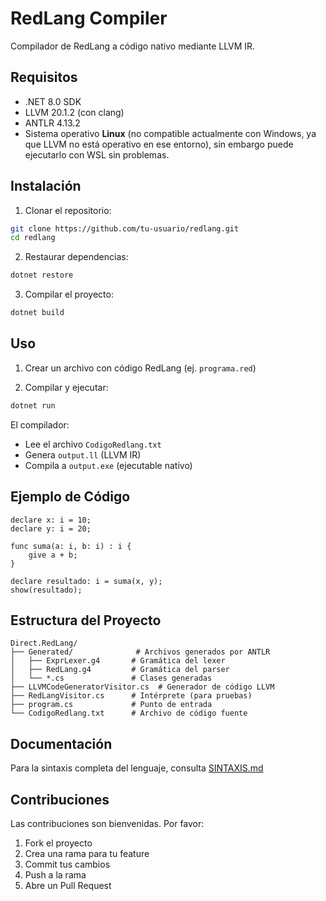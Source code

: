 # RedLang Compiler

Compilador de RedLang a código nativo mediante LLVM IR.

## Requisitos

- .NET 8.0 SDK
- LLVM 20.1.2 (con clang)
- ANTLR 4.13.2
- Sistema operativo **Linux** (no compatible actualmente con Windows, ya que LLVM no está operativo en ese entorno), sin embargo puede ejecutarlo con WSL sin problemas.


## Instalación

1. Clonar el repositorio:
```bash
git clone https://github.com/tu-usuario/redlang.git
cd redlang
```

2. Restaurar dependencias:
```bash
dotnet restore
```

3. Compilar el proyecto:
```bash
dotnet build
```

## Uso

1. Crear un archivo con código RedLang (ej. `programa.red`)

2. Compilar y ejecutar:
```bash
dotnet run
```

El compilador:
- Lee el archivo `CodigoRedlang.txt`
- Genera `output.ll` (LLVM IR)
- Compila a `output.exe` (ejecutable nativo)

## Ejemplo de Código
```redlang
declare x: i = 10;
declare y: i = 20;

func suma(a: i, b: i) : i {
    give a + b;
}

declare resultado: i = suma(x, y);
show(resultado);
```

## Estructura del Proyecto
```
Direct.RedLang/
├── Generated/              # Archivos generados por ANTLR
│   ├── ExprLexer.g4       # Gramática del lexer
│   ├── RedLang.g4         # Gramática del parser
│   └── *.cs               # Clases generadas
├── LLVMCodeGeneratorVisitor.cs  # Generador de código LLVM
├── RedLangVisitor.cs      # Intérprete (para pruebas)
├── program.cs             # Punto de entrada
└── CodigoRedlang.txt      # Archivo de código fuente
```

## Documentación

Para la sintaxis completa del lenguaje, consulta [SINTAXIS.md](SINTAXIS.md)

## Contribuciones

Las contribuciones son bienvenidas. Por favor:
1. Fork el proyecto
2. Crea una rama para tu feature
3. Commit tus cambios
4. Push a la rama
5. Abre un Pull Request
